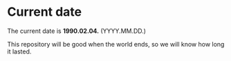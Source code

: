 # Current date

The current date is **1990.02.04.** (YYYY.MM.DD.)

This repository will be good when the world ends, so we will know how long it lasted.